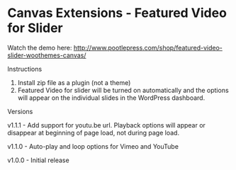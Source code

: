 Canvas Extensions - Featured Video for Slider
================================================

Watch the demo here: http://www.pootlepress.com/shop/featured-video-slider-woothemes-canvas/

Instructions

1. Install zip file as a plugin (not a theme)
2. Featured Video for slider will be turned on automatically and the options will appear on the individual slides in the WordPress dashboard.

Versions

v1.1.1 - Add support for youtu.be url. Playback options will appear or disappear at beginning of page load, not during page load.

v1.1.0 - Auto-play and loop options for Vimeo and YouTube

v1.0.0 - Initial release
